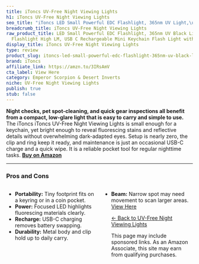 ```yaml
---
title: iToncs UV-Free Night Viewing Lights
h1: iToncs UV-Free Night Viewing Lights
seo_title: "iToncs LED Small Powerful EDC Flashlight, 365nm UV Light,\u2026"
breadcrumb_title: iToncs UV-Free Night Viewing Lights
raw_product_title: LED Small Powerful EDC Flashlight, 365nm UV Black Light, Mini Led
  Flashlight High LM, USB C Rechargeable Mini Keychain Flash Light with Clip
display_title: iToncs UV-Free Night Viewing Lights
type: review
product_slug: itoncs-led-small-powerful-edc-flashlight-365nm-uv-black-light-mini-led-a03cb4ed
brand: iToncs
affiliate_link: https://amzn.to/3IRsAmV
cta_label: View Here
category: Emperor Scorpion & Desert Inverts
niche: UV-Free Night Viewing Lights
publish: true
stub: false
---
```


<div id="intro" class="full-width">
  <p><strong>Night checks, pet spot-cleaning, and quick gear inspections all benefit from a compact, low-glare light that is easy to carry and simple to use.</strong> The iToncs iToncs UV-Free Night Viewing Lights is small enough for a keychain, yet bright enough to reveal fluorescing stains and reflective details without overwhelming dark-adapted eyes. Setup is nearly zero, the clip and ring keep it ready, and maintenance is just an occasional USB-C charge and a quick wipe. It is a reliable pocket tool for regular nighttime tasks. <a href="https://amzn.to/3IRsAmV" rel="nofollow sponsored noopener" target="_blank"><strong>Buy on Amazon</strong></a></p>
</div>

<hr />
<h3 id="pros-cons">Pros and Cons</h3>
<div class="pc-grid" style="display:grid;grid-template-columns:1fr 1fr;gap:16px;">
  <ul>
    <li><strong>Portability:</strong> Tiny footprint fits on a keyring or in a coin pocket.</li>
    <li><strong>Power:</strong> Focused LED highlights fluorescing materials clearly.</li>
    <li><strong>Recharge:</strong> USB-C charging removes battery swapping.</li>
    <li><strong>Durability:</strong> Metal body and clip hold up to daily carry.</li>
  </ul>
  <ul>
    <li><strong>Beam:</strong> Narrow spot may need movement to scan larger areas.</li
<p><a class="btn" href="https://amzn.to/3IRsAmV" target="_blank" rel="nofollow sponsored noopener">View Here</a></p>
<p><a href="/roundups/emperor-scorpion-desert-inverts/uv-free-night-viewing-lights/">← Back to UV-Free Night Viewing Lights</a></p>
<aside class="disclosure">This page may include sponsored links. As an Amazon Associate, this site may earn from qualifying purchases.</aside>
